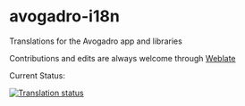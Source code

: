 # avogadro-i18n

Translations for the Avogadro app and libraries

Contributions and edits are always welcome through [Weblate](https://hosted.weblate.org/engage/avogadro/)

Current Status:

<a href="https://hosted.weblate.org/engage/avogadro/">
<img src="https://hosted.weblate.org/widget/avogadro/multi-auto.svg" alt="Translation status" />
</a>
